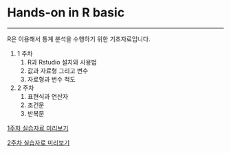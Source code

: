 # Hands-on in R basic
---

R은 이용해서 통계 분석을 수행하기 위한 기초자료입니다.

1. 1 주차
   1) R과 Rstudio 설치와 사용법
   2) 값과 자료형 그리고 변수
   3) 자료형과 변수 척도
2. 2 주차
   1) 표현식과 연산자
   2) 조건문
   3) 반복문

[1주차 실습자료 미리보기](https://htmlpreview.github.io/?https://github.com/sung-hyo/Hands-on-in-Rbasic/blob/main/1%EC%A3%BC%EC%B0%A8%20R%20%EA%B5%90%EC%9C%A1(%EA%B8%B0%EC%B4%88).html)

[2주차 실습자료 미리보기](https://htmlpreview.github.io/?https://github.com/sung-hyo/Hands-on-in-Rbasic/blob/main/2%EC%A3%BC%EC%B0%A8%20R%20%EA%B5%90%EC%9C%A1(%EA%B8%B0%EC%B4%88)_%EC%88%98%EC%A0%95.html)

